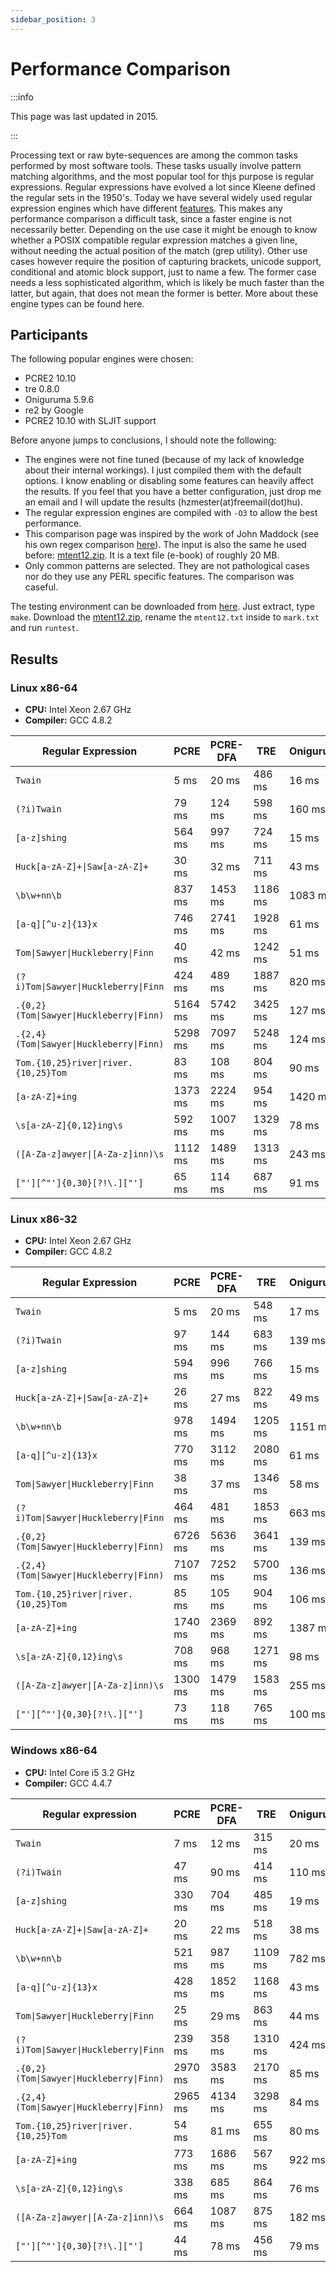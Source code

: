 ```yaml
---
sidebar_position: 3
---
```


# Performance Comparison

:::info

This page was last updated in 2015.

:::

Processing text or raw byte-sequences are among the common tasks performed by most software tools. These tasks usually involve pattern matching algorithms, and the most popular tool for thjs purpose is regular expressions.
Regular expressions have evolved a lot since Kleene defined the regular sets in the 1950's. Today we have several widely used regular expression engines which have different [features](https://en.wikipedia.org/wiki/Comparison_of_regular_expression_engines). This makes any performance comparison a difficult task, since a faster engine is not necessarily better.
Depending on the use case it might be enough to know whether a POSIX compatible regular expression matches a given line, without needing the actual position of the match (grep utility).
Other use cases however require the position of capturing brackets, unicode support, conditional and atomic block support, just to name a few.
The former case needs a less sophisticated algorithm, which is likely be much faster than the latter, but again, that does not mean the former is better. More about these engine types can be found here.

## Participants

The following popular engines were chosen:
- PCRE2 10.10
- tre 0.8.0
- Oniguruma 5.9.6
- re2 by Google
- PCRE2 10.10 with SLJIT support

Before anyone jumps to conclusions, I should note the following:
- The engines were not fine tuned (because of my lack of knowledge about their internal workings). I just compiled them with the default options. I know enabling or disabling some features can heavily affect the results. If you feel that you have a better configuration, just drop me an email and I will update the results (hzmester(at)freemail(dot)hu).
- The regular expression engines are compiled with `-O3` to allow the best performance.
- This comparison page was inspired by the work of John Maddock (see his own regex comparison [here](http://www.boost.org/doc/libs/1_41_0/libs/regex/doc/gcc-performance.html)). The input is also the same he used before: [mtent12.zip](http://www.gutenberg.org/files/3200/old/mtent12.zip). It is a text file (e-book) of roughly 20 MB.
- Only common patterns are selected. They are not pathological cases nor do they use any PERL specific features. The comparison was caseful.

The testing environment can be downloaded from [here](/assets/regex-test.tgz). Just extract, type `make`. Download the [mtent12.zip](http://www.gutenberg.org/files/3200/old/mtent12.zip), rename the `mtent12.txt` inside to `mark.txt` and run `runtest`.

## Results

### Linux x86-64

- **CPU:** Intel Xeon 2.67 GHz
- **Compiler:** GCC 4.8.2

| Regular Expression | PCRE | PCRE-DFA | TRE | Oniguruma | RE2 | PCRE-JIT |
| --- | --- | --- | --- | --- | --- | --- |
| `Twain` | 5 ms | 20 ms | 486 ms | 16 ms | 3 ms | 16 ms |
| `(?i)Twain` | 79 ms | 124 ms | 598 ms | 160 ms | 73 ms | 16 ms |
| `[a-z]shing` | 564 ms | 997 ms | 724 ms | 15 ms | 113 ms | 14 ms |
| `Huck[a-zA-Z]+\|Saw[a-zA-Z]+` | 30 ms | 32 ms | 711 ms | 43 ms | 59 ms | 3 ms |
| `\b\w+nn\b` | 837 ms | 1453 ms | 1186 ms | 1083 ms | 59 ms | 113 ms |
| `[a-q][^u-z]{13}x` | 746 ms | 2741 ms | 1928 ms | 61 ms | 3512 ms | 2 ms |
| `Tom\|Sawyer\|Huckleberry\|Finn` | 40 ms | 42 ms | 1242 ms | 51 ms | 61 ms | 29 ms |
| `(?i)Tom\|Sawyer\|Huckleberry\|Finn` | 424 ms | 489 ms | 1887 ms | 820 ms | 98 ms | 94 ms |
| `.{0,2}(Tom\|Sawyer\|Huckleberry\|Finn)` | 5164 ms | 5742 ms | 3425 ms | 127 ms | 66 ms | 443 ms |
| `.{2,4}(Tom\|Sawyer\|Huckleberry\|Finn)` | 5298 ms | 7097 ms | 5248 ms | 124 ms | 66 ms | 487 ms |
| `Tom.{10,25}river\|river.{10,25}Tom` | 83 ms | 108 ms | 804 ms | 90 ms | 68 ms | 18 ms |
| `[a-zA-Z]+ing` | 1373 ms | 2224 ms | 954 ms | 1420 ms | 129 ms | 92 ms |
| `\s[a-zA-Z]{0,12}ing\s` | 592 ms | 1007 ms | 1329 ms | 78 ms | 82 ms | 140 ms |
| `([A-Za-z]awyer\|[A-Za-z]inn)\s` | 1112 ms | 1489 ms | 1313 ms | 243 ms | 111 ms | 46 ms |
| `["'][^"']{0,30}[?!\.]["']` | 65 ms | 114 ms | 687 ms | 91 ms | 63 ms | 15 ms |

### Linux x86-32

- **CPU:** Intel Xeon 2.67 GHz
- **Compiler:** GCC 4.8.2

| Regular Expression | PCRE | PCRE-DFA | TRE | Oniguruma | RE2 | PCRE-JIT |
| --- | --- | --- | --- | --- | --- | --- |
| `Twain` | 5 ms | 20 ms | 548 ms | 17 ms | 4 ms | 18 ms |
| `(?i)Twain` | 97 ms | 144 ms | 683 ms | 139 ms | 74 ms | 16 ms |
| `[a-z]shing` | 594 ms | 996 ms | 766 ms | 15 ms | 107 ms | 14 ms |
| `Huck[a-zA-Z]+\|Saw[a-zA-Z]+` | 26 ms | 27 ms | 822 ms | 49 ms | 60 ms | 3 ms |
| `\b\w+nn\b` | 978 ms | 1494 ms | 1205 ms | 1151 ms | 59 ms | 114 ms |
| `[a-q][^u-z]{13}x` | 770 ms | 3112 ms | 2080 ms | 61 ms | 780 ms | 2 ms |
| `Tom\|Sawyer\|Huckleberry\|Finn` | 38 ms | 37 ms | 1346 ms | 58 ms | 61 ms | 29 ms |
| `(?i)Tom\|Sawyer\|Huckleberry\|Finn` | 464 ms | 481 ms | 1853 ms | 663 ms | 93 ms | 93 ms |
| `.{0,2}(Tom\|Sawyer\|Huckleberry\|Finn)` | 6726 ms | 5636 ms | 3641 ms | 139 ms | 70 ms | 406 ms |
| `.{2,4}(Tom\|Sawyer\|Huckleberry\|Finn)` | 7107 ms | 7252 ms | 5700 ms | 136 ms | 70 ms | 434 ms |
| `Tom.{10,25}river\|river.{10,25}Tom` | 85 ms | 105 ms | 904 ms | 106 ms | 69 ms | 18 ms |
| `[a-zA-Z]+ing` | 1740 ms | 2369 ms | 892 ms | 1387 ms | 144 ms | 90 ms |
| `\s[a-zA-Z]{0,12}ing\s` | 708 ms | 968 ms | 1271 ms | 98 ms | 97 ms | 167 ms |
| `([A-Za-z]awyer\|[A-Za-z]inn)\s` | 1300 ms | 1479 ms | 1583 ms | 255 ms | 104 ms | 45 ms |
| `["'][^"']{0,30}[?!\.]["']` | 73 ms | 118 ms | 765 ms | 100 ms | 65 ms | 14 ms |

### Windows x86-64

- **CPU:** Intel Core i5 3.2 GHz
- **Compiler:** GCC 4.4.7

| Regular expression | PCRE | PCRE-DFA | TRE | Oniguruma | RE2 | PCRE-JIT |
| --- | --- | --- | --- | --- | --- | --- |
| `Twain` | 7 ms | 12 ms | 315 ms | 20 ms | 8 ms | 16 ms |
| `(?i)Twain` | 47 ms | 90 ms | 414 ms | 110 ms | 131 ms | 16 ms |
| `[a-z]shing` | 330 ms | 704 ms | 485 ms | 19 ms | 131 ms | 15 ms |
| `Huck[a-zA-Z]+\|Saw[a-zA-Z]+` | 20 ms | 22 ms | 518 ms | 38 ms | 130 ms | 2 ms |
| `\b\w+nn\b` | 521 ms | 987 ms | 1109 ms | 782 ms | 131 ms | 85 ms |
| `[a-q][^u-z]{13}x` | 428 ms | 1852 ms | 1168 ms | 43 ms | 3316 ms | 1 ms |
| `Tom\|Sawyer\|Huckleberry\|Finn` | 25 ms | 29 ms | 863 ms | 44 ms | 132 ms | 23 ms |
| `(?i)Tom\|Sawyer\|Huckleberry\|Finn` | 239 ms | 358 ms | 1310 ms | 424 ms | 132 ms | 68 ms |
| `.{0,2}(Tom\|Sawyer\|Huckleberry\|Finn)` | 2970 ms | 3583 ms | 2170 ms | 85 ms | 133 ms | 268 ms |
| `.{2,4}(Tom\|Sawyer\|Huckleberry\|Finn)` | 2965 ms | 4134 ms | 3298 ms | 84 ms | 136 ms | 296 ms |
| `Tom.{10,25}river\|river.{10,25}Tom` | 54 ms | 81 ms | 655 ms | 80 ms | 138 ms | 14 ms |
| `[a-zA-Z]+ing` | 773 ms | 1686 ms | 567 ms | 922 ms | 181 ms | 70 ms |
| `\s[a-zA-Z]{0,12}ing\s` | 338 ms | 685 ms | 864 ms | 76 ms | 167 ms | 96 ms |
| `([A-Za-z]awyer\|[A-Za-z]inn)\s` | 664 ms | 1087 ms | 875 ms | 182 ms | 139 ms | 35 ms |
| `["'][^"']{0,30}[?!\.]["']` | 44 ms | 78 ms | 456 ms | 79 ms | 142 ms | 10 ms |
